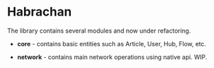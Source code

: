 # Habrachan

The library contains several modules and now under refactoring.

- **core** - contains basic entities such as Article, User, Hub, Flow, etc.


- **network** - contains main network operations using native api. WIP.
